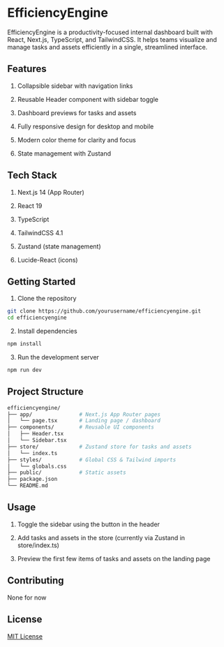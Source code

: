 # EfficiencyEngine

EfficiencyEngine is a productivity-focused internal dashboard built with React, Next.js, TypeScript, and TailwindCSS. It helps teams visualize and manage tasks and assets efficiently in a single, streamlined interface.

## Features

1. Collapsible sidebar with navigation links

2. Reusable Header component with sidebar toggle

3. Dashboard previews for tasks and assets

4. Fully responsive design for desktop and mobile

5. Modern color theme for clarity and focus

6. State management with Zustand

## Tech Stack

1. Next.js 14 (App Router)

2. React 19

3. TypeScript

4. TailwindCSS 4.1

5. Zustand (state management)

6. Lucide-React (icons)

## Getting Started

1. Clone the repository
```bash
git clone https://github.com/yourusername/efficiencyengine.git
cd efficiencyengine
```
  
2. Install dependencies
```bash
npm install
```

3. Run the development server
```bash
npm run dev
```

## Project Structure

```bash
efficiencyengine/
├── app/               # Next.js App Router pages
│   └── page.tsx       # Landing page / dashboard
├── components/        # Reusable UI components
│   ├── Header.tsx
│   └── Sidebar.tsx
├── store/             # Zustand store for tasks and assets
│   └── index.ts
├── styles/            # Global CSS & Tailwind imports
│   └── globals.css
├── public/            # Static assets
├── package.json
└── README.md
```

## Usage

1. Toggle the sidebar using the button in the header

2. Add tasks and assets in the store (currently via Zustand in store/index.ts)

3. Preview the first few items of tasks and assets on the landing page


## Contributing

None for now 

## License

[MIT License]([https://opensource.org/license/mit])
